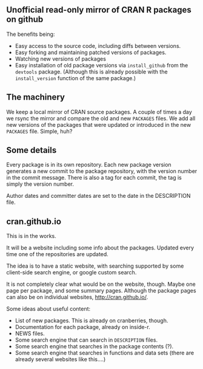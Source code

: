 ## Unofficial read-only mirror of CRAN R packages on github

The benefits being:
- Easy access to the source code, including diffs between versions.
- Easy forking and maintaining patched versions of packages.
- Watching new versions of packages
- Easy installation of old package versions via `install_github` from
  the `devtools` package. (Although this is already possible with
  the `install_version` function of the same package.)

## The machinery

We keep a local mirror of CRAN source packages. A couple of times a
day we rsync the mirror and compare the old and new `PACKAGES` files.
We add all new versions of the packages that were updated or
introduced in the new `PACKAGES` file. Simple, huh?

## Some details

Every package is in its own repository. Each new package version
generates a new commit to the package repository, with the version
number in the commit message. There is also a tag for each commit, the
tag is simply the version number.

Author dates and committer dates are set to the date in the
DESCRIPTION file.

## cran.github.io

This is in the works.

It will be a website including some info about the packages. Updated
every time one of the repositories are updated.

The idea is to have a static website, with searching supported by some
client-side search engine, or google custom search.

It is not completely clear what would be on the website, though. Maybe
one page per package, and some summary pages. Although the package
pages can also be on individual websites,
http://cran.github.io/<package>.

Some ideas about useful content:
- List of new packages. This is already on cranberries, though.
- Documentation for each package, already on inside-r.
- NEWS files.
- Some search engine that can search in `DESCRIPTION` files.
- Some search engine that searches in the package contents (?).
- Some search engine that searches in functions and data sets
  (there are already several websites like this....)


